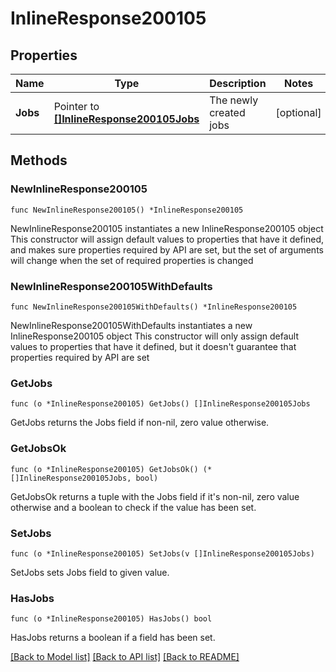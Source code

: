 # InlineResponse200105

## Properties

Name | Type | Description | Notes
------------ | ------------- | ------------- | -------------
**Jobs** | Pointer to [**[]InlineResponse200105Jobs**](InlineResponse200105Jobs.md) | The newly created jobs | [optional] 

## Methods

### NewInlineResponse200105

`func NewInlineResponse200105() *InlineResponse200105`

NewInlineResponse200105 instantiates a new InlineResponse200105 object
This constructor will assign default values to properties that have it defined,
and makes sure properties required by API are set, but the set of arguments
will change when the set of required properties is changed

### NewInlineResponse200105WithDefaults

`func NewInlineResponse200105WithDefaults() *InlineResponse200105`

NewInlineResponse200105WithDefaults instantiates a new InlineResponse200105 object
This constructor will only assign default values to properties that have it defined,
but it doesn't guarantee that properties required by API are set

### GetJobs

`func (o *InlineResponse200105) GetJobs() []InlineResponse200105Jobs`

GetJobs returns the Jobs field if non-nil, zero value otherwise.

### GetJobsOk

`func (o *InlineResponse200105) GetJobsOk() (*[]InlineResponse200105Jobs, bool)`

GetJobsOk returns a tuple with the Jobs field if it's non-nil, zero value otherwise
and a boolean to check if the value has been set.

### SetJobs

`func (o *InlineResponse200105) SetJobs(v []InlineResponse200105Jobs)`

SetJobs sets Jobs field to given value.

### HasJobs

`func (o *InlineResponse200105) HasJobs() bool`

HasJobs returns a boolean if a field has been set.


[[Back to Model list]](../README.md#documentation-for-models) [[Back to API list]](../README.md#documentation-for-api-endpoints) [[Back to README]](../README.md)


